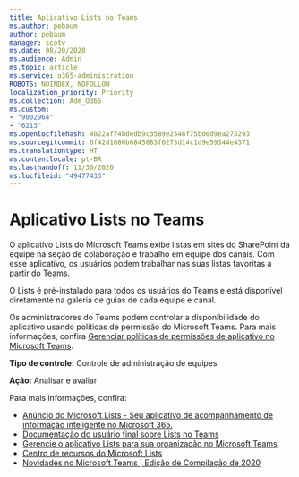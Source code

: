 ```yaml
---
title: Aplicativo Lists no Teams
ms.author: pebaum
author: pebaum
manager: scotv
ms.date: 08/20/2020
ms.audience: Admin
ms.topic: article
ms.service: o365-administration
ROBOTS: NOINDEX, NOFOLLOW
localization_priority: Priority
ms.collection: Adm_O365
ms.custom:
- "9002964"
- "6213"
ms.openlocfilehash: 4022aff4bdedb9c3589e2546f75b00d9ea275293
ms.sourcegitcommit: 0f42d1600b6845083f0273d14c1d9e59344e4371
ms.translationtype: HT
ms.contentlocale: pt-BR
ms.lasthandoff: 11/30/2020
ms.locfileid: "49477433"
---
```

# <a name="lists-app-in-teams"></a>Aplicativo Lists no Teams

O aplicativo Lists do Microsoft Teams exibe listas em sites do SharePoint da equipe na seção de colaboração e trabalho em equipe dos canais. Com esse aplicativo, os usuários podem trabalhar nas suas listas favoritas a partir do Teams.

O Lists é pré-instalado para todos os usuários do Teams e está disponível diretamente na galeria de guias de cada equipe e canal.

Os administradores do Teams podem controlar a disponibilidade do aplicativo usando políticas de permissão do Microsoft Teams. Para mais informações, confira [Gerenciar políticas de permissões de aplicativo no Microsoft Teams](https://docs.microsoft.com/microsoftteams/teams-app-permission-policies).

**Tipo de controle:** Controle de administração de equipes  

**Ação:** Analisar e avaliar

Para mais informações, confira:

- [Anúncio do Microsoft Lists - Seu aplicativo de acompanhamento de informação inteligente no Microsoft 365.](https://techcommunity.microsoft.com/t5/microsoft-365-blog/announcing-microsoft-lists-your-smart-information-tracking-app/ba-p/1372233)
- [Documentação do usuário final sobre Lists no Teams](https://support.microsoft.com/office/get-started-with-lists-in-microsoft-taeams-c971e46b-b36c-491b-9c35-efeddd0297db)
- [Gerencie o aplicativo Lists para sua organização no Microsoft Teams](https://docs.microsoft.com/microsoftteams/manage-lists-app)
- [Centro de recursos do Microsoft Lists](https://aka.ms/MSLists)
- [Novidades no Microsoft Teams | Edição de Compilação de 2020](https://techcommunity.microsoft.com/t5/microsoft-teams-blog/what-s-new-in-microsoft-teams-build-edition-2020/ba-p/1394224)
